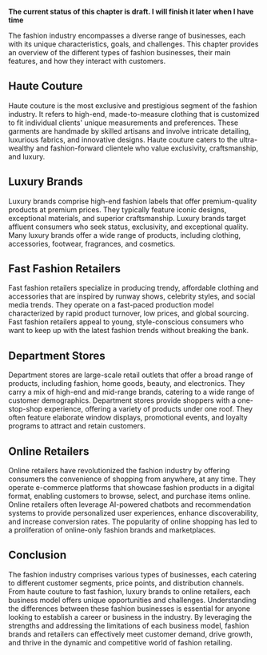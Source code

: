 **The current status of this chapter is draft. I will finish it later when I have time**

The fashion industry encompasses a diverse range of businesses, each with its unique characteristics, goals, and challenges. This chapter provides an overview of the different types of fashion businesses, their main features, and how they interact with customers.

Haute Couture
-------------

Haute couture is the most exclusive and prestigious segment of the fashion industry. It refers to high-end, made-to-measure clothing that is customized to fit individual clients' unique measurements and preferences. These garments are handmade by skilled artisans and involve intricate detailing, luxurious fabrics, and innovative designs. Haute couture caters to the ultra-wealthy and fashion-forward clientele who value exclusivity, craftsmanship, and luxury.

Luxury Brands
-------------

Luxury brands comprise high-end fashion labels that offer premium-quality products at premium prices. They typically feature iconic designs, exceptional materials, and superior craftsmanship. Luxury brands target affluent consumers who seek status, exclusivity, and exceptional quality. Many luxury brands offer a wide range of products, including clothing, accessories, footwear, fragrances, and cosmetics.

Fast Fashion Retailers
----------------------

Fast fashion retailers specialize in producing trendy, affordable clothing and accessories that are inspired by runway shows, celebrity styles, and social media trends. They operate on a fast-paced production model characterized by rapid product turnover, low prices, and global sourcing. Fast fashion retailers appeal to young, style-conscious consumers who want to keep up with the latest fashion trends without breaking the bank.

Department Stores
-----------------

Department stores are large-scale retail outlets that offer a broad range of products, including fashion, home goods, beauty, and electronics. They carry a mix of high-end and mid-range brands, catering to a wide range of customer demographics. Department stores provide shoppers with a one-stop-shop experience, offering a variety of products under one roof. They often feature elaborate window displays, promotional events, and loyalty programs to attract and retain customers.

Online Retailers
----------------

Online retailers have revolutionized the fashion industry by offering consumers the convenience of shopping from anywhere, at any time. They operate e-commerce platforms that showcase fashion products in a digital format, enabling customers to browse, select, and purchase items online. Online retailers often leverage AI-powered chatbots and recommendation systems to provide personalized user experiences, enhance discoverability, and increase conversion rates. The popularity of online shopping has led to a proliferation of online-only fashion brands and marketplaces.

Conclusion
----------

The fashion industry comprises various types of businesses, each catering to different customer segments, price points, and distribution channels. From haute couture to fast fashion, luxury brands to online retailers, each business model offers unique opportunities and challenges. Understanding the differences between these fashion businesses is essential for anyone looking to establish a career or business in the industry. By leveraging the strengths and addressing the limitations of each business model, fashion brands and retailers can effectively meet customer demand, drive growth, and thrive in the dynamic and competitive world of fashion retailing.
